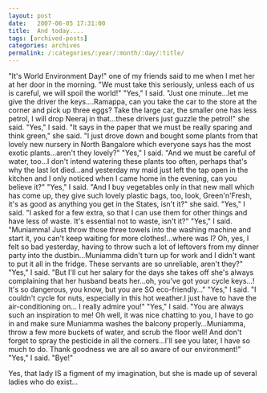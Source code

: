 ```yaml
---
layout: post
date:	2007-06-05 17:31:00
title:  And today....
tags: [archived-posts]
categories: archives
permalink: /:categories/:year/:month/:day/:title/
---
```

"It's World Environment Day!" one of my friends said to me when I met her at her door in the morning. "We must take this seriously, unless each of us is careful, we will spoil the world!"
"Yes," I said.
"Just one minute...let me give the driver the keys....Ramappa, can you take the car to the store at the corner and pick up three eggs? Take the large car, the smaller one has less petrol, I will drop Neeraj in that...these drivers just guzzle the petrol!" she said.
"Yes," I said.
"It says in the paper that we must be really sparing and think green," she said.  "I just drove down and bought some plants from that lovely new nursery in North Bangalore which everyone says has the most exotic plants...aren't they lovely?"
"Yes," I said.
"And we must be careful of water, too...I don't intend watering these plants too often, perhaps that's why the last lot died...and yesterday my maid just left the tap open in the kitchen and I only noticed when I came home in the evening, can you believe it?"
"Yes," I said.
"And I buy vegetables only in that new mall which has come up, they give such lovely plastic bags, too, look, Green'n'Fresh, it's as good as anything you get in the States, isn't it?" she said.
"Yes," I said.
"I asked for a few extra, so that I can use them for other things and have less of waste. It's essential not to waste, isn't it?"
"Yes," I said.
"Muniamma! Just throw those three towels into the washing machine and start it, you can't keep waiting for more clothes!...where was I? Oh, yes, I felt so bad yesterday, having to throw such a lot of leftovers from my dinner party into the dustbin...Muniamma didn't turn up for work and I didn't want to put it all in the fridge. These servants are so unreliable, aren't they?"
"Yes," I said.
"But I'll cut her salary for the days she takes off she's always complaining that her husband beats her...oh, you've got your cycle keys...! It's so dangerous, you know, but you are SO eco-friendly..."
"Yes," I said.
"I couldn't cycle for nuts, especially in this hot weather.I just have to have the air-conditioning on... I really admire you!"
"Yes," I said.
"You are always such an inspiration to me! Oh well, it was nice chatting to you, I have to go in and make sure Muniamma washes the balcony properly...Muniamma, throw a few more buckets of water, and scrub the floor well! And don't forget to spray the pesticide in all the corners...I'll see you later, I have so much to do. Thank goodness we are all so aware of our environment!"
"Yes," I said. "Bye!"

Yes, that lady IS a figment of my imagination, but she is made up of several ladies who do exist...
